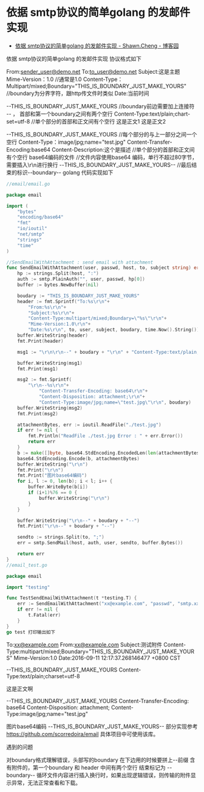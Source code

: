 
<!-- @import "[TOC]" {cmd="toc" depthFrom=1 depthTo=6 orderedList=false} -->



# 依据 smtp协议的简单golang 的发邮件实现

* [依据 smtp协议的简单golang 的发邮件实现 - Shawn.Cheng - 博客园 ](http://www.cnblogs.com/linecheng/p/5861468.html)

依据 smtp协议的简单golang 的发邮件实现
协议格式如下

From:sender_user@demo.net
To:to_user@demo.net
Subject:这是主题
Mime-Version：1.0 //通常是1.0
Content-Type：Multipart/mixed;Boundary="THIS_IS_BOUNDARY_JUST_MAKE_YOURS" //boundary为分界字符，跟http传文件时类似
Date:当前时间


--THIS_IS_BOUNDARY_JUST_MAKE_YOURS         //boundary前边需要加上连接符 -- ， 首部和第一个boundary之间有两个空行
Content-Type:text/plain;chart-set=utf-8
                                            //单个部分的首部和正文间有个空行
这是正文1
这是正文2

--THIS_IS_BOUNDARY_JUST_MAKE_YOURS                  //每个部分的与上一部分之间一个空行
Content-Type：image/jpg;name="test.jpg"
Content-Transfer-Encoding:base64
Content-Description:这个是描述
                                            //单个部分的首部和正文间有个空行
base64编码的文件                              //文件内容使用base64 编码，单行不超过80字节，需要插入\r\n进行换行
--THIS_IS_BOUNDARY_JUST_MAKE_YOURS--        //最后结束的标识--boundary--
golang 代码实现如下

```go
//email/email.go

package email

import (
    "bytes"
    "encoding/base64"
    "fmt"
    "io/ioutil"
    "net/smtp"
    "strings"
    "time"
)

//SendEmailWithAttachment : send email with attachment
func SendEmailWithAttachment(user, passwd, host, to, subject string) error {
    hp := strings.Split(host, ":")
    auth := smtp.PlainAuth("", user, passwd, hp[0])
    buffer := bytes.NewBuffer(nil)

    boudary := "THIS_IS_BOUNDARY_JUST_MAKE_YOURS"
    header := fmt.Sprintf("To:%s\r\n"+
        "From:%s\r\n"+
        "Subject:%s\r\n"+
        "Content-Type:multipart/mixed;Boundary=\"%s\"\r\n"+
        "Mime-Version:1.0\r\n"+
        "Date:%s\r\n", to, user, subject, boudary, time.Now().String())
    buffer.WriteString(header)
    fmt.Print(header)

    msg1 := "\r\n\r\n--" + boudary + "\r\n" + "Content-Type:text/plain;charset=utf-8\r\n\r\n这是正文啊\r\n"

    buffer.WriteString(msg1)
    fmt.Print(msg1)

    msg2 := fmt.Sprintf(
        "\r\n--%s\r\n"+
            "Content-Transfer-Encoding: base64\r\n"+
            "Content-Disposition: attachment;\r\n"+
            "Content-Type:image/jpg;name=\"test.jpg\"\r\n", boudary)
    buffer.WriteString(msg2)
    fmt.Print(msg2)

    attachmentBytes, err := ioutil.ReadFile("./test.jpg")
    if err != nil {
        fmt.Println("ReadFile ./test.jpg Error : " + err.Error())
        return err
    }
    b := make([]byte, base64.StdEncoding.EncodedLen(len(attachmentBytes)))
    base64.StdEncoding.Encode(b, attachmentBytes)
    buffer.WriteString("\r\n")
    fmt.Print("\r\n")
    fmt.Print("图片base64编码")
    for i, l := 0, len(b); i < l; i++ {
        buffer.WriteByte(b[i])
        if (i+1)%76 == 0 {
            buffer.WriteString("\r\n")
        }
    }

    buffer.WriteString("\r\n--" + boudary + "--")
    fmt.Print("\r\n--" + boudary + "--")

    sendto := strings.Split(to, ";")
    err = smtp.SendMail(host, auth, user, sendto, buffer.Bytes())

    return err
}
//email_test.go

package email

import "testing"

func TestSendEmailWithAttachment(t *testing.T) {
    err := SendEmailWithAttachment("xx@example.com", "passwd", "smtp.xx.com:25", "xx@example.com", "测试附件")
    if err != nil {
        t.Fatal(err)
    }
}
go test 打印输出如下
```

To:xx@example.com
From:xx@example.com
Subject:测试附件
Content-Type:multipart/mixed;Boundary="THIS_IS_BOUNDARY_JUST_MAKE_YOURS"
Mime-Version:1.0
Date:2016-09-11 12:17:37.268146477 +0800 CST


--THIS_IS_BOUNDARY_JUST_MAKE_YOURS
Content-Type:text/plain;charset=utf-8

这是正文啊

--THIS_IS_BOUNDARY_JUST_MAKE_YOURS
Content-Transfer-Encoding: base64
Content-Disposition: attachment;
Content-Type:image/jpg;name="test.jpg"

图片base64编码
--THIS_IS_BOUNDARY_JUST_MAKE_YOURS--
部分实现参考 https://github.com/scorredoira/email 具体项目中可使用该库。

遇到的问题

对boundary格式理解错误，头部写的boundary 在下边用的时候要拼上--前缀
含有附件的，第一个boundary 和 header 中间有两个空行
结束标记为 --boundary--
循环文件内容进行插入换行时，如果出现逻辑错误，则传输的附件显示异常，无法正常查看和下载。